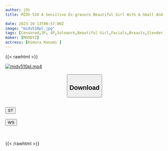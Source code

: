 ```yaml
---
author: j91
title: MIDV-510 A Sensitive Ex-gravure Beautiful Girl With A Small And Slender Body Has Her First 3 Orgasms With Unstoppable Uterine Spasms! Yoshino Kimura

date: 2023-10-13T00:57:00Z
image: "midv510pl.jpg"
tags: [Censored,3P, 4P,Solowork,Beautiful Girl,Facials,Breasts,Slender	]
maker: [MOODYZ]
actress: [Kimura Konomi ]
---
```



{{< rawhtml >}}

<div class="video" data-videoid="jg7jjVo2x1smzR">
    <a href="javascript:;">
        <img src="https://my.j91.asia/posts/midv510pl/midv510pl.jpg" width="WIDTH" height="HEIGHT" alt="midv510pl.mp4" loading="lazy">
    </a>
</div>

<script type="text/javascript" src="https://j91.asia/asset/on-demand-st.js"></script>

<br>
  <link rel="stylesheet" href="https://j91.asia/asset/bs5.css">
  
  <center>
  <button class="btn btn-primary" type="button" data-bs-toggle="collapse" data-bs-target=".multi-collapse" aria-expanded="false" aria-controls="multiCollapseExample1 multiCollapseExample2"><h2>Download</h2></button></center>
</p>
<div class="row">
  <div class="col">
    <div class="collapse multi-collapse" id="multiCollapseExample1">
      <div class="card card-body">
	      	      <br>
<div class="buttons">  
<a href="https://streamtape.to/v/jg7jjVo2x1smzR"><button class="btn-hover color-3"><i class="fa fa-download"></i> ST</button></a></div>
    </div>
  </div>
</div>
  <div class="col">
    <div class="collapse multi-collapse" id="multiCollapseExample2">
      <div class="card card-body">
	      <br>
<div class="buttons">
    <a href="https://wolfstream.tv/fz2xos71tnwe"><button class="btn-hover color-9"><i class="fa fa-download"></i> WS</button></a></div>
<br><br>
      </div>
    </div>
  </div>
</div>

{{< /rawhtml >}}
